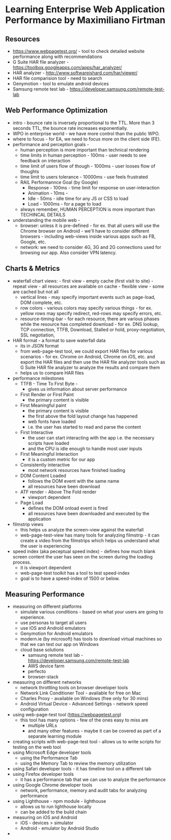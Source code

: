 # Learning Enterprise Web Application Performance by Maximiliano Firtman

## Resources
- https://www.webpagetest.org/ - tool to check detailed website performance along with recommendations
- G Suite HAR file analyzer - https://toolbox.googleapps.com/apps/har_analyzer/
- HAR analyzer - http://www.softwareishard.com/har/viewer/
- HAR file comparision tool - need to search
- Genymotion - tool to emulate android devices
- Samsung remote test lab - https://developer.samsung.com/remote-test-lab

## Web Performance Optimization
- intro - bounce rate is inversely proportional to the TTL.  More than 3 seconds TTL, the bounce rate increases exponentially.
- WPO in enterprise world - we have more control than the public WPO.
- where to focus - for EA, we need to focus more on the client side (FE).
- performance and perception goals - 
    - human perception is more important than technical rendering
    - time limits in human perception - 100ms - user needs to see feedback on interaction
    - time limit of users flow of though - 1000ms - user looses flow of thoughts
    - time limit to users tolerance - 10000ms - use feels frustrated
    - RAIL Performannce Goal (by Google)
        - Response - 100ms - time limit for response on user-interaction
        - Animation - 10ms - 
        - Idle - 50ms - idle time for any JS or CSS to load
        - Load - 1000ms - for a page to load
    - always remember, HUMAN PERCEPTION is more important than TECHINCAL DETAILS
- understanding the mobile web - 
    - browser: unless it is pre-defined - for ex. that all users will use the Chrome browser on Android - we'll have to consider different browsers - including web-views inside various apps such as FB, Google, etc.
    - network: we need to consider 4G, 3G and 2G connections used for browsing our app.  Also consider VPN latency.

## Charts & Metrics
- waterfall chart
    views:
        - first view - empty cache (first visit to site)
        - repeat view - all resources are available on cache
        - flexible view - some are cached but not all
    - vertical lines - may specify important events such as page-load, DOM complete, etc.
    - row colors - various colors may specify various things - for ex. yellow rows may specify redirect, red-rows may specify errors, etc.
    - resource-timing-bar - for each resource, there are various phases while the resource has completed download - for ex. DNS lookup, TCP connection, TTFB, Download, Stalled or hold, proxy-negotiation, SSL negotiation, 
- HAR format - a format to save waterfall data
    - its in JSON format
    - from web-page-test tool, we could export HAR files for various scenarios - for ex. Chrome on Android, Chrome on iOS, etc. and export the HAR files and then use the HAR file analyzer tools such as G Suite HAR file analyzer to analyze the results and compare them
    - helps us to compare HAR files
- performance milestones
    - TTFB - Time To First Byte - 
        - gives us information about server performance
    - First Render or First Paint
        - the primary content is visible
    - First Meaningful paint
        - the primary content is visible
        - the first above the fold layout change has happened
        - web fonts have loaded
        - i.e. the user has started to read and parse the content
    - First Interactive
        - the user can start interacting with the app i.e. the necessary scripts have loaded
        - and the CPU is idle enough to handle most user inputs
    - First Meaningful Interaction
        - it is a custom metric for our app
    - Consistently interactive
        - most network resources have finished loading
    - DOM Content Loaded
        - follows the DOM event with the same name
        - all resources have been download
    - ATF render - Above The Fold render
        - viewport dependent
    - Page Load
        - defines the DOM onload event is fired
        - all resources have been downloaded and executed by the application
- filmstrip views
    - this helps us analyze the screen-view against the waterfall
    - web-page-test-view has many tools for analyzing filmstrip - it can create a video from the filmstrips which helps us understand what the user is experiencing
- speed index (aka peceptual speed index) - defines how much blank screen content the user has seen on the screen during the loading process. 
    - it is viewport dependent
    - web-page-test toolkit has a tool to test speed-index
    - goal is to have a speed-index of 1500 or below.

## Measuring Performance
- measuring on different platforms
    - simulate various conditions - based on what your users are going to experience.
    - use personas to target all users
    - use iOS and Android emulators
    - Genymotion for Android emulators
    - modern.ie (by microsoft) has tools to download virtual machines so that we can test our app on Windows
    - cloud base solutions
        - samsung remote test lab - https://developer.samsung.com/remote-test-lab
        - AWS device farm
        - perfecto
        - browser-stack
- measuring on different networks
    - network throttling tools on browser developer tools
    - Network Link Conditioner Tool - available for free on Mac
    - Charles Proxy - available on Windows (free only for 30 mins)
    - Android Virtual Device - Advanced Settings - network speed configuration
- using web-page-test tool (https://webpagetest.org)
    - this tool has many options - few of the ones easy to miss are
        - multiple URLs
        - and many other features - maybe it can be covered as part of a separate learning module
- creating scripts with web-page-test tool - allows us to write scripts for testing on the web tool
- using Microsoft Edge developer tools
    - using the Performance Tab
    - using the Memory Tab to review the memory utilization
- using Safari developer tools - it has timeline tool on a different tab
- using Firefox developer tools
    - it has a performance tab that we can use to analyze the performance
- using Google Chrome developer tools
    - network, performance, memory and audit tabs for analyzing performance
- using Lighthouse - npm module - lighthouse
    - allows us to run lighthouse locally
    - can be added to the build chain
- measuring on iOS and Android
    - iOS - devices > simulator
    - Android - emulator by Android Studio
- 




    